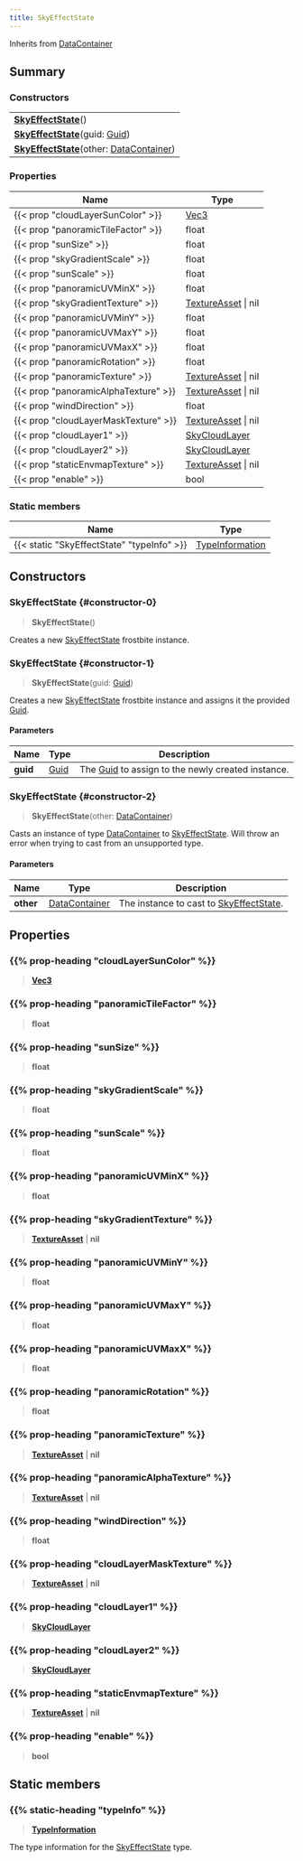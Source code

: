```yaml
---
title: SkyEffectState
---
```


Inherits from [DataContainer](/vext/ref/shared/type/datacontainer)

## Summary

### Constructors

|  |
| --- |
| **[SkyEffectState](#constructor-0)**() |
| **[SkyEffectState](#constructor-1)**(guid: [Guid](/vext/ref/shared/type/guid)) |
| **[SkyEffectState](#constructor-2)**(other: [DataContainer](/vext/ref/shared/type/datacontainer)) |

### Properties

| Name | Type |
| ---- | ---- |
| {{< prop "cloudLayerSunColor" >}} | [Vec3](/vext/ref/shared/type/vec3) |
| {{< prop "panoramicTileFactor" >}} | float |
| {{< prop "sunSize" >}} | float |
| {{< prop "skyGradientScale" >}} | float |
| {{< prop "sunScale" >}} | float |
| {{< prop "panoramicUVMinX" >}} | float |
| {{< prop "skyGradientTexture" >}} | [TextureAsset](/vext/ref/fb/textureasset) \| nil |
| {{< prop "panoramicUVMinY" >}} | float |
| {{< prop "panoramicUVMaxY" >}} | float |
| {{< prop "panoramicUVMaxX" >}} | float |
| {{< prop "panoramicRotation" >}} | float |
| {{< prop "panoramicTexture" >}} | [TextureAsset](/vext/ref/fb/textureasset) \| nil |
| {{< prop "panoramicAlphaTexture" >}} | [TextureAsset](/vext/ref/fb/textureasset) \| nil |
| {{< prop "windDirection" >}} | float |
| {{< prop "cloudLayerMaskTexture" >}} | [TextureAsset](/vext/ref/fb/textureasset) \| nil |
| {{< prop "cloudLayer1" >}} | [SkyCloudLayer](/vext/ref/fb/skycloudlayer) |
| {{< prop "cloudLayer2" >}} | [SkyCloudLayer](/vext/ref/fb/skycloudlayer) |
| {{< prop "staticEnvmapTexture" >}} | [TextureAsset](/vext/ref/fb/textureasset) \| nil |
| {{< prop "enable" >}} | bool |

### Static members

| Name | Type |
| ---- | ---- |
| {{< static "SkyEffectState" "typeInfo" >}} | [TypeInformation](/vext/ref/shared/type/typeinformation) |

## Constructors

### SkyEffectState {#constructor-0}

> **SkyEffectState**()

Creates a new [SkyEffectState](/vext/ref/fb/skyeffectstate) frostbite instance.

### SkyEffectState {#constructor-1}

> **SkyEffectState**(guid: [Guid](/vext/ref/shared/type/guid))

Creates a new [SkyEffectState](/vext/ref/fb/skyeffectstate) frostbite instance and assigns it the provided [Guid](/vext/ref/shared/type/guid).

#### Parameters

| Name | Type | Description |
| ---- | ---- | ----------- |
| **guid** | [Guid](/vext/ref/shared/type/guid) | The [Guid](/vext/ref/shared/type/guid) to assign to the newly created instance. |

### SkyEffectState {#constructor-2}

> **SkyEffectState**(other: [DataContainer](/vext/ref/shared/type/datacontainer))

Casts an instance of type [DataContainer](/vext/ref/shared/type/datacontainer) to [SkyEffectState](/vext/ref/fb/skyeffectstate). Will throw an error when trying to cast from an unsupported type.

#### Parameters

| Name | Type | Description |
| ---- | ---- | ----------- |
| **other** | [DataContainer](/vext/ref/shared/type/datacontainer) | The instance to cast to [SkyEffectState](/vext/ref/fb/skyeffectstate). |

## Properties

### {{% prop-heading "cloudLayerSunColor" %}}

> **[Vec3](/vext/ref/shared/type/vec3)**

### {{% prop-heading "panoramicTileFactor" %}}

> **float**

### {{% prop-heading "sunSize" %}}

> **float**

### {{% prop-heading "skyGradientScale" %}}

> **float**

### {{% prop-heading "sunScale" %}}

> **float**

### {{% prop-heading "panoramicUVMinX" %}}

> **float**

### {{% prop-heading "skyGradientTexture" %}}

> **[TextureAsset](/vext/ref/fb/textureasset)** \| **nil**

### {{% prop-heading "panoramicUVMinY" %}}

> **float**

### {{% prop-heading "panoramicUVMaxY" %}}

> **float**

### {{% prop-heading "panoramicUVMaxX" %}}

> **float**

### {{% prop-heading "panoramicRotation" %}}

> **float**

### {{% prop-heading "panoramicTexture" %}}

> **[TextureAsset](/vext/ref/fb/textureasset)** \| **nil**

### {{% prop-heading "panoramicAlphaTexture" %}}

> **[TextureAsset](/vext/ref/fb/textureasset)** \| **nil**

### {{% prop-heading "windDirection" %}}

> **float**

### {{% prop-heading "cloudLayerMaskTexture" %}}

> **[TextureAsset](/vext/ref/fb/textureasset)** \| **nil**

### {{% prop-heading "cloudLayer1" %}}

> **[SkyCloudLayer](/vext/ref/fb/skycloudlayer)**

### {{% prop-heading "cloudLayer2" %}}

> **[SkyCloudLayer](/vext/ref/fb/skycloudlayer)**

### {{% prop-heading "staticEnvmapTexture" %}}

> **[TextureAsset](/vext/ref/fb/textureasset)** \| **nil**

### {{% prop-heading "enable" %}}

> **bool**

## Static members

### {{% static-heading "typeInfo" %}}

> **[TypeInformation](/vext/ref/shared/type/typeinformation)**

The type information for the [SkyEffectState](/vext/ref/fb/skyeffectstate) type.

